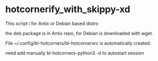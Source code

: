 # hotcornerify_with_skippy-xd
This script i for Antix or Debian based distro

the deb package is in Antix repo, for Debian is downloaded with wget.

File ~/.config/bl-hotcorners/bl-hotcornersrc is automatically created.

need add manually bl-hotcorners-python3 -d to autostart session
